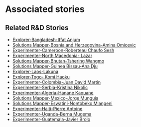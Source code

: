 # Associated stories

<!-- !!DO NOT REMOVE!! start autogenerated hyperlinks -->
## Related R&D Stories
- [Explorer\-Bangladesh\-Iffat Anjum](/RnD-Archive/stories/?doc=27_Iffat_Bangladesh-en-US)
- [Solutions Mapper\-Bosnia and Herzegovina\-Amina Omicevic](/RnD-Archive/stories/?doc=Amina_edited-en-US)
- [Experimenter\-Cameroon\-Roberteau Chaufo Sesh](/RnD-Archive/stories/?doc=Roberteau%20Cameroon_LQ-en-US)
- [Experimenter\-North Macedonia\- Lazar](/RnD-Archive/stories/?doc=Lazar%20North%20Macedonia_LQ-en-US)
- [Solutions Mapper\-Bhutan\-Tshering Wangmo](/RnD-Archive/stories/?doc=Tshering_edited-en-US)
- [Solutions Mapper\-Guinea Bissau\-Ana Dju](/RnD-Archive/stories/?doc=Ana_Dju_edited-en-US)
- [Explorer\-Laos\-Lakuna](/RnD-Archive/stories/?doc=30_Lakuna_Laos-en-US)
- [Explorer\-Togo\- Komi Haoku](/RnD-Archive/stories/?doc=20_Komi_Togo-en-US)
- [Experimenter\-Colombia\-Juan David Martin](/RnD-Archive/stories/?doc=Juan%20David%20Colombia_LQ-en-US)
- [Experimenter\-Serbia\-Kristina Nikolic](/RnD-Archive/stories/?doc=Kristina%20Serbia_LQ-en-US)
- [Experimenter\-Algeria\-Hanane Kaouane](/RnD-Archive/stories/?doc=Hanane%20Algeria_LQ-en-US)
- [Solutions Mapper\-Mexico\-Jorge Munguia](/RnD-Archive/stories/?doc=Jorge_edited-en-US)
- [Solutions Mapper\-Eswatini\-Nontobeko Mlangeni](/RnD-Archive/stories/?doc=Nontobeko_edited-en-US)
- [Experimenter\-Haiti\-Pierre Antoine](/RnD-Archive/stories/?doc=Pierre%20Antoine_LQ-en-US)
- [Experimenter\-Uganda\-Berna Mugema](/RnD-Archive/stories/?doc=Berna%20Uganda_LQ-en-US)
- [Experimenter\-Guatemala\-Javier Brolo](/RnD-Archive/stories/?doc=Javier%20Guatemala_LQ-en-US)
<!-- !!DO NOT REMOVE!! end autogenerated hyperlinks -->